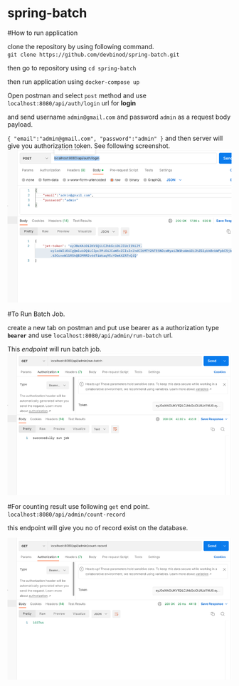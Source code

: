 # spring-batch

#How to run application

clone the repository by using following command.<br/>
`git clone https://github.com/devbinod/spring-batch.git`

then go to repository using `cd spring-batch`<br/>

then run application using `docker-compose up`

Open postman 
and select `post` method and use `localhost:8080/api/auth/login` url for <b>login</b>

and send username `admin@gmail.com` and password `admin` as a request body payload.

`{
"email":"admin@gmail.com",
"password":"admin"
}`
and then server will give you authorization token. See following screenshot.
![img.png](img.png)


#To Run Batch Job.

create a new tab on postman and put use bearer as a authorization type <b>`bearer`</b>
and use `localhost:8080/api/admin/run-batch` url. 

This <i>endpoint</i> will run batch job.
![img_1.png](img_1.png)

#For counting result use following `get` end point.
`localhost:8080/api/admin/count-record`

this endpoint will give you no of record exist on the database.

![img_2.png](img_2.png)


